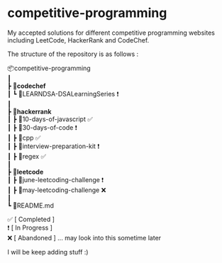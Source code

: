 # competitive-programming
My accepted solutions for different competitive programming websites including LeetCode, HackerRank and CodeChef.

The structure of the repository is as follows :

📦competitive-programming\
 ┃\
 ┣ 📂**codechef**\
 ┃ ┗ 📂LEARNDSA-DSALearningSeries &#x2757;\
 ┃\
 ┣ 📂**hackerrank**\
 ┃ ┣ 📂10-days-of-javascript &#x2705;\
 ┃ ┣ 📂30-days-of-code &#x2757;\
 ┃ ┣ 📂cpp &#x2705;\
 ┃ ┣ 📂interview-preparation-kit &#x2757;\
 ┃ ┣ 📂regex &#x2705;\
 ┃\
 ┣ 📂**leetcode**\
 ┃ ┣ 📂june-leetcoding-challenge &#x2757;\
 ┃ ┣ 📂may-leetcoding-challenge &#x274C;\
 ┃\
 ┗ 📜README.md
 
 &#x2705; [ Completed ]\
 &#x2757; [ In Progress ]\
 &#x274C; [ Abandoned ] ... may look into this sometime later
 

I will be keep adding stuff :)
